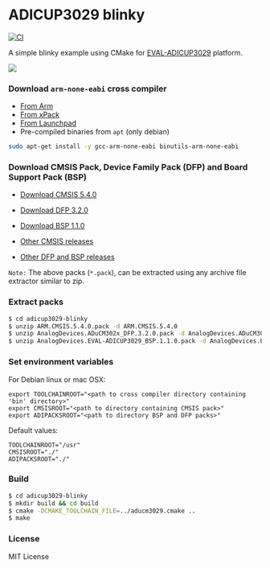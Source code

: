 # ADICUP3029 blinky 

[![CI](https://github.com/spalani7/adicup3029-blinky/workflows/CI/badge.svg?branch=master)](https://github.com/spalani7/adicup3029-blinky/actions)

A simple blinky example using CMake for [EVAL-ADICUP3029](https://www.analog.com/en/design-center/evaluation-hardware-and-software/evaluation-boards-kits/EVAL-ADICUP3029.html) platform.

![](https://www.analog.com/-/media/analog/en/evaluation-board-images/images/eval-adicup3029-angle-web.gif?la=en&h=500&thn=1&hash=AC90B1ECD6EDB1A50AA636027C404D8F)

### Download `arm-none-eabi` cross compiler

* [From Arm](https://developer.arm.com/tools-and-software/open-source-software/developer-tools/gnu-toolchain/gnu-rm/downloads)
* [From xPack](https://xpack.github.io/arm-none-eabi-gcc/install/)
* [From Launchpad](https://launchpad.net/gcc-arm-embedded)
* Pre-compiled binaries from `apt` (only debian)
```bash
sudo apt-get install -y gcc-arm-none-eabi binutils-arm-none-eabi
```

### Download CMSIS Pack, Device Family Pack (DFP) and Board Support Pack (BSP)

* [Download CMSIS 5.4.0](https://github.com/ARM-software/CMSIS_5/releases/download/5.4.0/ARM.CMSIS.5.4.0.pack)
* [Download DFP 3.2.0](http://download.analog.com/tools/EZBoards/CM302x/Releases/AnalogDevices.ADuCM302x_DFP.3.2.0.pack)
* [Download BSP 1.1.0](http://download.analog.com/tools/EZBoards/ADICUP3029/Releases/AnalogDevices.EVAL-ADICUP3029_BSP.1.1.0.pack)

* [Other CMSIS releases](https://github.com/ARM-software/CMSIS_5/releases/)
* [Other DFP and BSP releases](https://developer.arm.com/tools-and-software/embedded/cmsis/cmsis-packs)

`Note:` The above packs (`*.pack`), can be extracted using any archive file extractor similar to zip.

### Extract packs

```bash
$ cd adicup3029-blinky
$ unzip ARM.CMSIS.5.4.0.pack -d ARM.CMSIS.5.4.0
$ unzip AnalogDevices.ADuCM302x_DFP.3.2.0.pack -d AnalogDevices.ADuCM302x_DFP.3.2.0
$ unzip AnalogDevices.EVAL-ADICUP3029_BSP.1.1.0.pack -d AnalogDevices.EVAL-ADICUP3029_BSP.1.1.0
```

### Set environment variables
For Debian linux or mac OSX:  
```
export TOOLCHAINROOT="<path to cross compiler directory containing 'bin' directory>"
export CMSISROOT="<path to directory containing CMSIS pack>"
export ADIPACKSROOT="<path to directory BSP and DFP packs>"
```

Default values:  
```
TOOLCHAINROOT="/usr"
CMSISROOT="./"
ADIPACKSROOT="./"
```


### Build
```bash
$ cd adicup3029-blinky
$ mkdir build && cd build
$ cmake -DCMAKE_TOOLCHAIN_FILE=../aducm3029.cmake ..
$ make
```

### License

MIT License